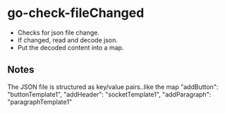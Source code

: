 # go-check-fileChanged

* Checks for json file change.
* If changed, read and decode json.
* Put the decoded content into a map.

## Notes
The JSON file is structured as key/value pairs..like the map
    "addButton": "buttonTemplate1",
    "addHeader": "socketTemplate1",
    "addParagraph": "paragraphTemplate1"
